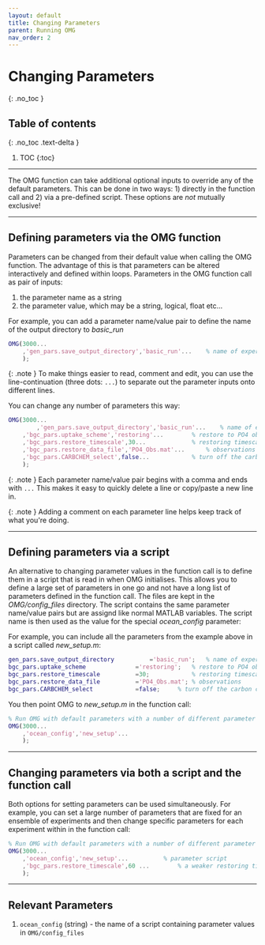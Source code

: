 ```yaml
---
layout: default
title: Changing Parameters
parent: Running OMG
nav_order: 2
---
```


# Changing Parameters
{: .no_toc }

## Table of contents
{: .no_toc .text-delta }

1. TOC
{:toc}

---

The OMG function can take additional optional inputs to override any of the default parameters. This can be done in two ways: 1) directly in the function call and 2) via a pre-defined script. These options are *not* mutually exclusive!

---

## Defining parameters via the OMG function 

Parameters can be changed from their default value when calling the OMG function. The advantage of this is that parameters can be altered interactively and defined within loops. Parameters in the OMG function call as pair of inputs:
1) the parameter name as a string
2) the parameter value, which may be a string, logical, float etc...

For example, you can add a parameter name/value pair to define the name of the output directory to _basic_run_

```matlab
OMG(3000...
	,'gen_pars.save_output_directory','basic_run'... 	% name of experiment
	);
```

{: .note }
To make things easier to read, comment and edit, you can use the line-continuation (three dots: `...`) to separate out the parameter inputs onto different lines. 

You can change any number of parameters this way: 

```matlab
OMG(3000...
    	,'gen_pars.save_output_directory','basic_run'... 	% name of experiment
	,'bgc_pars.uptake_scheme','restoring'... 		% restore to PO4 observations
	,'bgc_pars.restore_timescale',30... 			% restoring timescale (days)
	,'bgc_pars.restore_data_file','PO4_Obs.mat'...		% observations
	,'bgc_pars.CARBCHEM_select',false... 			% turn off the carbon cycle
	);
```

{: .note }
Each parameter name/value pair begins with a comma and ends with `...` This makes it easy to quickly delete a line or copy/paste a new line in.

{: .note }
Adding a comment on each parameter line helps keep track of what you're doing.

---

## Defining parameters via a script

An alternative to changing parameter values in the function call is to define them in a script that is read in when OMG initialises. This allows you to define a large set of parameters in one go and not have a long list of parameters defined in the function call. The files are kept in the _OMG/config_files_ directory. The script contains the same parameter name/value pairs but are assignd like normal MATLAB variables. The script name is then used as the value for the special _ocean\_config_ parameter:

For example, you can include all the parameters from the example above in a script called _new_setup.m_:

```matlab
gen_pars.save_output_directory			='basic_run';  	% name of experiment
bgc_pars.uptake_scheme				='restoring';  	% restore to PO4 observations
bgc_pars.restore_timescale			=30;  	       	% restoring timescale (days)
bgc_pars.restore_data_file			='PO4_Obs.mat'; % observations
bgc_pars.CARBCHEM_select			=false;  	% turn off the carbon cycle
```

You then point OMG to _new_setup.m_ in the function call:

```matlab
% Run OMG with default parameters with a number of different parameter values
OMG(3000...
	,'ocean_config','new_setup'...
	);
```

---

## Changing parameters via both a script and the function call

Both options for setting parameters can be used simultaneously. For example, you can set a large number of parameters that are fixed for an ensemble of experiments and then change specific parameters for each experiment within in the function call:

```matlab
% Run OMG with default parameters with a number of different parameter values
OMG(3000...
	,'ocean_config','new_setup'...			% parameter script
	,'bgc_pars.restore_timescale',60 ... 		% a weaker restoring timescale for biological PO4 uptake (days)
	);
```

---

## Relevant Parameters
1. `ocean_config` (string) - the name of a script containing parameter values in `OMG/config_files` 


